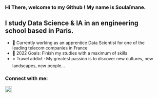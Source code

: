 ### Hi There, welcome to my Github ! My name is Soulaïmane. 

## I study Data Science & IA in an engineering school based in Paris. 

- 🌱 Currently working as an apprentice Data Scientist for one of the leading telecom companies in France 
- 🥅 2022 Goals: Finish my studies with a maximum of skills
- ⭐ Travel addict : My greatest passion is to discover new cultures, new landscapes, new people... 

### Connect with me:

[<img align="left" alt="codeSTACKr | LinkedIn" width="22px" src="https://cdn.jsdelivr.net/npm/simple-icons@v3/icons/linkedin.svg" />][linkedin]



[linkedin]: https://www.linkedin.com/in/soulaimane-jouhri/
